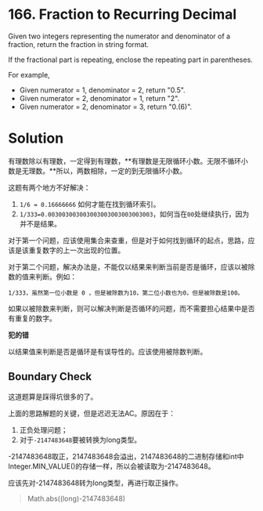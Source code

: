 # 166. Fraction to Recurring Decimal

Given two integers representing the numerator and denominator of a fraction, return the fraction in string format.

If the fractional part is repeating, enclose the repeating part in parentheses.

For example,

- Given numerator = 1, denominator = 2, return "0.5".
- Given numerator = 2, denominator = 1, return "2".
- Given numerator = 2, denominator = 3, return "0.(6)".

# Solution

有理数除以有理数，一定得到有理数，**有理数是无限循环小数。无限不循环小数是无理数。**所以，两数相除，一定的到无限循环小数。

这题有两个地方不好解决：

1. `1/6 = 0.16666666` 如何才能在找到循环索引。
2. `1/333=0.003003003003003003003003003003`，如何当在`00`处继续执行，因为并不是结果。

对于第一个问题，应该使用集合来查重，但是对于如何找到循环的起点，思路，应该是该重复数字的上一次出现的位置。

对于第二个问题，解决办法是，不能仅以结果来判断当前是否是循环，应该以被除数的值来判断。例如：

	1/333，虽然第一位小数是 0 ，但是被除数为10，第二位小数也为0，但是被除数是100。

如果以被除数来判断，则可以解决判断是否循环的问题，而不需要担心结果中是否有重复的数字。

**犯的错**

以结果值来判断是否是循环是有误导性的。应该使用被除数判断。

## Boundary Check

这道题算是踩得坑很多的了。

上面的思路解题的关键，但是迟迟无法AC。原因在于：

1. 正负处理问题；
2. 对于`-2147483648`要被转换为long类型。

-2147483648取正，2147483648会溢出，2147483648的二进制存储和int中Integer.MIN_VALUE()的存储一样，所以会被读取为-2147483648。

应该先对-2147483648转为long类型，再进行取正操作。

>Math.abs((long)-2147483648)